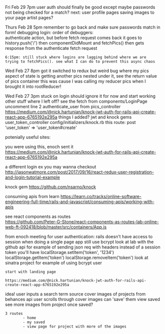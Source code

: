 Fri Feb 29 7pm
  user auth should finally be good
      except maybe passwords not being checked for a match?
  next:
    user profile pages
    saving images to your page
    artist pages?
  

Thurs Feb 28 5pm
  remember to go back and make sure passwords match in form!
  debugging login:
    order of debuggers:  
      authenticate action, but before fetch request comes back it goes to
      history.push('/')
      then componentDidMount and fetchPics()
      then gets response from   the authenticate fetch request

    6:15pm: still stuck where logins are lagging behind where we are trying to fetchPics(). see what I can do to prevent this async chaos




Wed Feb 27 8pm
    got it switched to redux but weird bug where my pics aspect of state is getting another pics nested under it, see the return value of pics container
      this was cause I was calling my reducer pics when I brought it into rootReducer!

Wed Feb 27 3pm
    stuck on login
    should ignore it for now and start working other stuff
    where I left off?
        see the fetch from components/LoginPage
        uncomment line 2 authenticate_user from pics_controller
        https://medium.com/@nick.hartunian/knock-jwt-auth-for-rails-api-create-react-app-6765192e295a
    things I added?
        jwt and knock gems
        user_token_controller
        config/initializers/knock.rb
        this route:   post 'user_token' => 'user_token#create'



potenially useful sites:
  
  you were using this, enoch sent it
    https://medium.com/@nick.hartunian/knock-jwt-auth-for-rails-api-create-react-app-6765192e295a
  
  a different login ex you may wanna checkout   
    http://jasonwatmore.com/post/2017/09/16/react-redux-user-registration-and-login-tutorial-example

  knock gem
    https://github.com/nsarno/knock

  consuming apis from learn
    https://learn.co/tracks/online-software-engineering-full-time/rails-and-javascript/consuming-apis/working-with-apis

    
  see react components as routes  
    https://github.com/Peter-G-Stone/react-components-as-routes-lab-online-web-ft-092418/blob/master/src/containers/App.js




from enoch meeting
    for user authentication:
        rails doesn't have access to session when doing a single page app
        still use bcrypt
        look at lab with the github api for example of sending json req with headers
            instead of a session token you'll have 
                localStorage.setItem('token', '1234')
                localStorage.getItem('token')
                localStorage.removeItem('token')
        look at sinatra project for example of using bcrypt user

    start with landing page

    https://medium.com/@nick.hartunian/knock-jwt-auth-for-rails-api-create-react-app-6765192e295a


idea!
    user inputs a search term
    source cover images of projects from behances api
    user scrolls through cover images
    can 'save' them
    view saved
        see more images from project once saved?
    

    3 routes
            - home
            - my saved
            - view page for project with more of the images


    